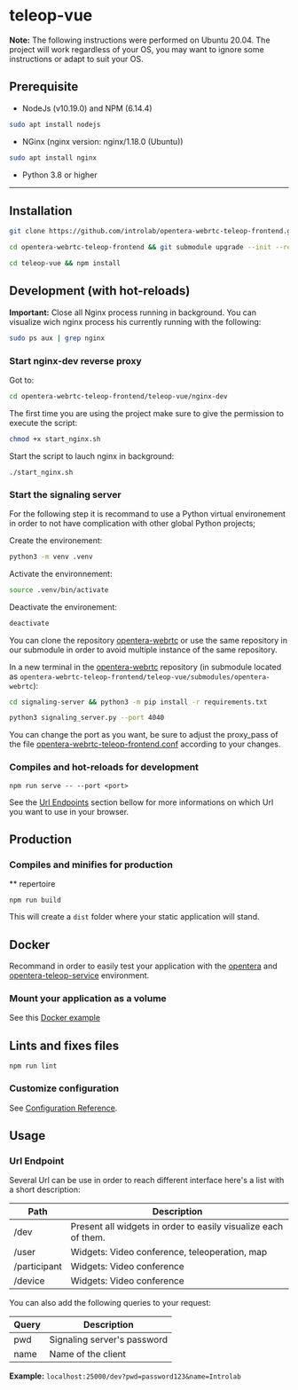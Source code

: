 # teleop-vue

**Note:** The following instructions were performed on Ubuntu 20.04. The project will work regardless of your OS, you may want to ignore some instructions or adapt to suit your OS.

## Prerequisite 
* NodeJs (v10.19.0) and NPM (6.14.4)
```bash
sudo apt install nodejs
```
* NGinx (nginx version: nginx/1.18.0 (Ubuntu))
```bash
sudo apt install nginx
```
* Python 3.8 or higher
---
## Installation
```bash
git clone https://github.com/introlab/opentera-webrtc-teleop-frontend.git
```
```bash
cd opentera-webrtc-teleop-frontend && git submodule upgrade --init --recursive
```
```bash
cd teleop-vue && npm install
```

## Development (with hot-reloads)
**Important:** Close all Nginx process running in background.
You can visualize wich nginx process his currently running with the following:
```bash
sudo ps aux | grep nginx
```

### Start nginx-dev reverse proxy
Got to:
```bash
cd opentera-webrtc-teleop-frontend/teleop-vue/nginx-dev
```

The first time you are using the project make sure to give the permission to execute the script:
```bash
chmod +x start_nginx.sh
```
Start the script to lauch nginx in background:
```
./start_nginx.sh 
```

### Start the signaling server
For the following step it is recommand to use a Python virtual environement in order to not have complication with other global Python projects;

Create the environement:
```bash
python3 -m venv .venv
```
Activate the environnement:
```bash
source .venv/bin/activate
```

Deactivate the environement:
```bash
deactivate
```

You can clone the repository [opentera-webrtc](https://github.com/introlab/opentera-webrtc) or use the same repository in our submodule in order to avoid multiple instance of the same repository.

In a new terminal in the [opentera-webrtc](https://github.com/introlab/opentera-webrtc) repository (in submodule located as `opentera-webrtc-teleop-frontend/teleop-vue/submodules/opentera-webrtc`):
```bash
cd signaling-server && python3 -m pip install -r requirements.txt
```
```bash
python3 signaling_server.py --port 4040
```
You can change the port as you want, be sure to adjust the proxy_pass of the file [opentera-webrtc-teleop-frontend.conf](nginx-dev/opentera-webrtc-teleop-frontend.conf) according to your changes.

### Compiles and hot-reloads for development
```
npm run serve -- --port <port>
```
See the [Url Endpoints](#url-endpoint) section bellow for more informations on which Url you want to use in your browser.

## Production
### Compiles and minifies for production

** repertoire
```
npm run build
```
This will create a `dist` folder where your static application will stand.

## Docker
Recommand in order to easily test your application with the [opentera](https://github.com/introlab/opentera) and [opentera-teleop-service](https://github.com/introlab/opentera-teleop-service) environment.
### Mount your application as a volume
See this [Docker example](https://github.com/introlab/opentera-teleop-service/tree/main/docker/examples)

## Lints and fixes files
```
npm run lint
```

### Customize configuration
See [Configuration Reference](https://cli.vuejs.org/config/).


## Usage
### Url Endpoint
Several Url can be use in order to reach different interface here's a list with a short description:

| Path         | Description                                                    |
|--------------|----------------------------------------------------------------|
| /dev         | Present all widgets in order to easily visualize each of them. |
| /user        | Widgets: Video conference, teleoperation, map                  |
| /participant | Widgets: Video conference                                      |
| /device      | Widgets: Video conference                                      |

You can also add the following queries to your request:

| Query | Description                 |
|-------|-----------------------------|
| pwd   | Signaling server's password |
| name  | Name of the client          |

**Example:** `localhost:25000/dev?pwd=password123&name=Introlab`